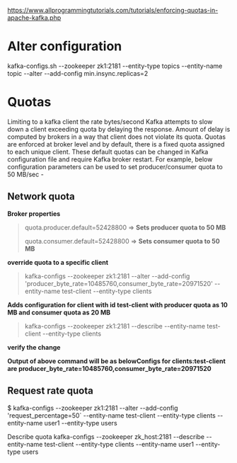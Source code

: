 https://www.allprogrammingtutorials.com/tutorials/enforcing-quotas-in-apache-kafka.php

# Alter configuration
kafka-configs.sh --zookeeper zk1:2181 --entity-type topics --entity-name topic --alter --add-config min.insync.replicas=2


# Quotas
Limiting to a kafka client the rate bytes/second
Kafka attempts to slow down a client exceeding quota by delaying the response. Amount of delay is computed by brokers in a way that client does not violate its quota.
Quotas are enforced at broker level and by default, there is a fixed quota assigned to each unique client.
These default quotas can be changed in Kafka configuration file and require Kafka broker restart.
For example, below configuration parameters can be used to set producer/consumer quota to 50 MB/sec -

## Network quota

**Broker properties**
> quota.producer.default=52428800  => **Sets producer quota to 50 MB**<p/>
> quota.consumer.default=52428800 => **Sets consumer quota to 50 MB**<p/>

**override quota to a specific client**

>kafka-configs  --zookeeper zk1:2181 --alter --add-config 'producer_byte_rate=10485760,consumer_byte_rate=20971520' --entity-name test-client --entity-type clients

**Adds configuration for client with id test-client  with producer quota as 10 MB and consumer quota as 20 MB**

> kafka-configs  --zookeeper zk1:2181 --describe --entity-name test-client --entity-type clients

**verify the change**

**Output of above command will be as belowConfigs for clients:test-client are producer_byte_rate=10485760,consumer_byte_rate=20971520**


## Request rate quota
$ kafka-configs --zookeeper zk1:2181  --alter  --add-config 'request_percentage=50`  --entity-name test-client --entity-type clients --entity-name user1 --entity-type users


Describe quota
kafka-configs --zookeeper zk_host:2181 --describe --entity-name test-client --entity-type clients --entity-name user1 --entity-type users